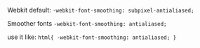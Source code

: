 Webkit default:
`-webkit-font-smoothing: subpixel-antialiased;`

Smoother fonts
`-webkit-font-smoothing: antialiased;`

use it like:
`html{
    -webkit-font-smoothing: antialiased;
}`